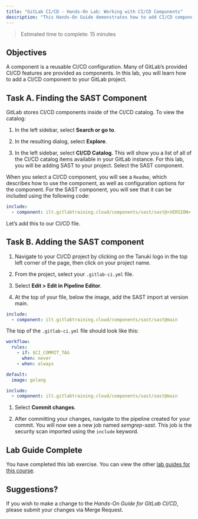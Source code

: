 ```yaml
---
title: "GitLab CI/CD - Hands-On Lab: Working with CI/CD Components"
description: "This Hands-On Guide demonstrates how to add CI/CD components to a pipeline"
---
```


> Estimated time to complete: 15 minutes

## Objectives

A component is a reusable CI/CD configuration. Many of GitLab’s provided CI/CD features are provided as components. In this lab, you will learn how to add a CI/CD component to your GitLab project.

## Task A. Finding the SAST Component

GitLab stores CI/CD components inside of the CI/CD catalog. To view the catalog:

1. In the left sidebar, select **Search or go to**.

1. In the resulting dialog, select **Explore**.

1. In the left sidebar, select **CI/CD Catalog**. This will show you a list of all of the CI/CD catalog items available in your GitLab instance. For this lab, you will be adding SAST to your project. Select the SAST component.

When you select a CI/CD component, you will see a `Readme`, which describes how to use the component, as well as configuration options for the component. For the SAST component, you will see that it can be included using the following code:

```yaml
include:
  - component: ilt.gitlabtraining.cloud/components/sast/sast@<VERSION>
```

Let’s add this to our CI/CD file.

## Task B. Adding the SAST component

1. Navigate to your CI/CD project by clicking on the Tanuki logo in the top left corner of the page, then click on your project name.

1. From the project, select your `.gitlab-ci.yml` file.

1. Select **Edit > Edit in Pipeline Editor**.

1. At the top of your file, below the image, add the SAST import at version main.

```yaml
include:
  - component: ilt.gitlabtraining.cloud/components/sast/sast@main
```

The top of the `.gitlab-ci.yml` file should look like this:

```yaml
workflow:
  rules:
    - if: $CI_COMMIT_TAG
      when: never 
    - when: always

default:
  image: golang

include:
  - component: ilt.gitlabtraining.cloud/components/sast/sast@main
```

1. Select **Commit changes**.

1. After committing your changes, navigate to the pipeline created for your commit. You will now see a new job named *semgrep-sast*. This job is the security scan imported using the `include` keyword.

## Lab Guide Complete

You have completed this lab exercise. You can view the other [lab guides for this course](/handbook/customer-success/professional-services-engineering/education-services/ilt-labs/gitlabcicdhandson).

## Suggestions?

If you wish to make a change to the *Hands-On Guide for GitLab CI/CD*, please submit your changes via Merge Request.
